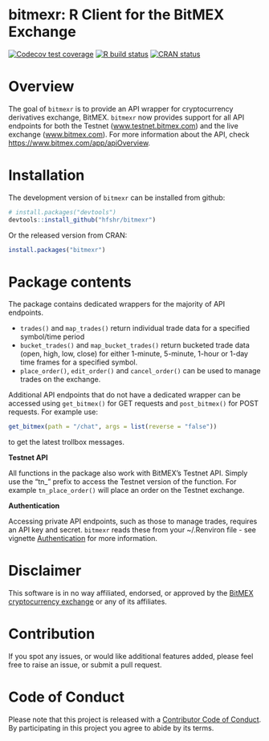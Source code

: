 
# bitmexr: R Client for the BitMEX Exchange

<!-- badges: start -->

[![Codecov test
coverage](https://codecov.io/gh/hfshr/bitmexr/branch/master/graph/badge.svg)](https://codecov.io/gh/hfshr/bitmexr?branch=master)
[![R build
status](https://github.com/hfshr/bitmexr/workflows/R-CMD-check/badge.svg)](https://github.com/hfshr/bitmexr/actions)
[![CRAN
status](https://www.r-pkg.org/badges/version/bitmexr)](https://CRAN.R-project.org/package=bitmexr)
<!-- badges: end -->

# Overview

The goal of `bitmexr` is to provide an API wrapper for cryptocurrency
derivatives exchange, BitMEX. `bitmexr` now provides support for all API
endpoints for both the Testnet (www.testnet.bitmex.com) and the live
exchange (www.bitmex.com). For more information about the API, check
<https://www.bitmex.com/app/apiOverview>.

# Installation

The development version of `bitmexr` can be installed from github:

``` r
# install.packages("devtools")
devtools::install_github("hfshr/bitmexr")
```

Or the released version from CRAN:

``` r
install.packages("bitmexr")
```

# Package contents

The package contains dedicated wrappers for the majority of API
endpoints.

-   `trades()` and `map_trades()` return individual trade data for a
    specified symbol/time period
-   `bucket_trades()` and `map_bucket_trades()` return bucketed trade
    data (open, high, low, close) for either 1-minute, 5-minute, 1-hour
    or 1-day time frames for a specified symbol.
-   `place_order()`, `edit_order()` and `cancel_order()` can be used to
    manage trades on the exchange.

Additional API endpoints that do not have a dedicated wrapper can be
accessed using `get_bitmex()` for GET requests and `post_bitmex()` for
POST requests. For example use:

``` r
get_bitmex(path = "/chat", args = list(reverse = "false"))
```

to get the latest trollbox messages.

**Testnet API**

All functions in the package also work with BitMEX’s Testnet API. Simply
use the “tn\_” prefix to access the Testnet version of the function. For
example `tn_place_order()` will place an order on the Testnet exchange.

**Authentication**

Accessing private API endpoints, such as those to manage trades,
requires an API key and secret. `bitmexr` reads these from your
\~/.Renviron file - see vignette
[Authentication](https://hfshr.github.io/bitmexr/articles/authentication.html)
for more information.

# Disclaimer

This software is in no way affiliated, endorsed, or approved by the
[BitMEX cryptocurrency exchange](https://www.bitmex.com) or any of its
affiliates.

# Contribution

If you spot any issues, or would like additional features added, please
feel free to raise an issue, or submit a pull request.

# Code of Conduct

Please note that this project is released with a [Contributor Code of
Conduct](https://hfshr.github.io/bitmexr/CODE_OF_CONDUCT.html). By
participating in this project you agree to abide by its terms.
